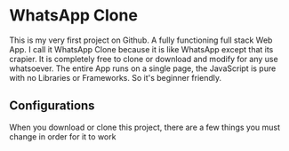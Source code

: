 # WhatsApp Clone

This is my very first project on Github. A fully functioning full stack Web App.
I call it WhatsApp Clone because it is like WhatsApp except that its crapier.
It is completely free to clone or download and modify for any use whatsoever.
The entire App runs on a single page, the JavaScript is pure with no Libraries or Frameworks. So it's beginner friendly.

## Configurations

When you download or clone this project, there are a few things you must change in order for it to work
